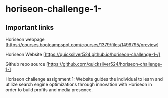 # horiseon-challenge-1-

## Important links

Horiseon webpage [https://courses.bootcampspot.com/courses/1379/files/1499795/preview]

Horiseon Website [https://quicksilver524.github.io/horiseon-challenge-1-/]

Github repo source [https://github.com/quicksilver524/horiseon-challenge-1-]

Horiseon challenge assignment 1: Website guides the individual to learn and utilize search engine optimizations through innovation with Horiseon in order to build profits and media presence. 